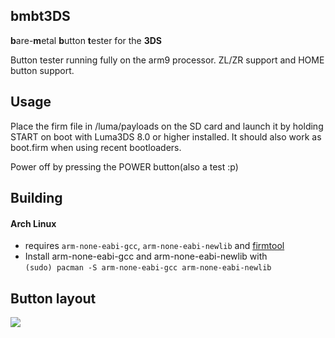## bmbt3DS 
**b**are-**m**etal **b**utton **t**ester for the **3DS** 

Button tester running fully on the arm9 processor. ZL/ZR support and HOME button support.

## Usage

Place the firm file in /luma/payloads on the SD card and launch it by holding START on boot with Luma3DS 8.0 or higher installed. It should also work as boot.firm when using recent bootloaders. 

Power off by pressing the POWER button(also a test :p)

## Building
#### Arch Linux
+ requires `arm-none-eabi-gcc`, `arm-none-eabi-newlib` and [firmtool](https://github.com/TuxSH/firmtool) 
+ Install arm-none-eabi-gcc and arm-none-eabi-newlib with \
 ```(sudo) pacman -S arm-none-eabi-gcc arm-none-eabi-newlib```

## Button layout

![](layout.png)